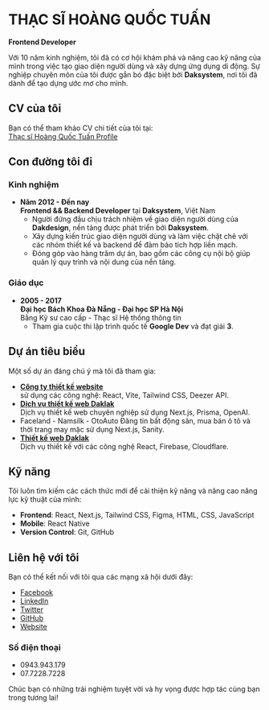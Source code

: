 # THẠC SĨ HOÀNG QUỐC TUẤN
**Frontend Developer**

Với 10 năm kinh nghiệm, tôi đã có cơ hội khám phá và nâng cao kỹ năng của mình trong việc tạo giao diện người dùng và xây dựng ứng dụng di động. Sự nghiệp chuyên môn của tôi được gắn bó đặc biệt bởi **Daksystem**, nơi tôi đã dành để tạo dựng ước mơ cho mình.

## CV của tôi
Bạn có thể tham khảo CV chi tiết của tôi tại:  
[Thạc sĩ Hoàng Quốc Tuấn Profile](https://hoangquoctuan.net)

## Con đường tôi đi
### Kinh nghiệm
- **Năm 2012 - Đến nay**  
  **Frontend && Backend Developer** tại **Daksystem**, Việt Nam  
  - Người đứng đầu chịu trách nhiệm về giao diện người dùng của **Dakdesign**, nền tảng được phát triển bởi **Daksystem**.  
  - Xây dựng kiến trúc giao diện người dùng và làm việc chặt chẽ với các nhóm thiết kế và backend để đảm bảo tích hợp liền mạch.  
  - Đóng góp vào hàng trăm dự án, bao gồm các công cụ nội bộ giúp quản lý quy trình và nội dung của nền tảng.

### Giáo dục
- **2005 - 2017**  
  **Đại học Bách Khoa Đà Nẵng - Đại học SP Hà Nội**  
  Bằng Kỹ sư cao cấp - Thạc sĩ Hệ thống thông tin  
  - Tham gia cuộc thi lập trình quốc tế **Google Dev** và đạt giải **3**.

## Dự án tiêu biểu
Một số dự án đáng chú ý mà tôi đã tham gia:
- **[Công ty thiết kế website](https://daksystem.net)**  
   sử dụng các công nghệ: React, Vite, Tailwind CSS, Deezer API.
- **[Dịch vụ thiết kế web Daklak](https://thietkewebdaklak.net)**  
  Dịch vụ thiết kế web chuyên nghiệp sử dụng Next.js, Prisma, OpenAI.
- Faceland - Namsilk - OtoAuto
  Đăng tin bất động sản, mua bán ô tô và thời trang may mặc sử dụng Next.js, Sanity.
- **[Thiết kế web Daklak](https://dakdesign.net)**  
  Dịch vụ thiết kế với các công nghệ React, Firebase, Cloudflare.


## Kỹ năng
Tôi luôn tìm kiếm các cách thức mới để cải thiện kỹ năng và nâng cao năng lực kỹ thuật của mình:
- **Frontend**: React, Next.js, Tailwind CSS, Figma, HTML, CSS, JavaScript
- **Mobile**: React Native
- **Version Control**: Git, GitHub

## Liên hệ với tôi
Bạn có thể kết nối với tôi qua các mạng xã hội dưới đây:
- [Facebook](https://www.facebook.com/hoangquoctuan)
- [LinkedIn](https://www.linkedin.com/in/hoangquoctuan)
- [Twitter](https://twitter.com/hoangquoctuan)
- [GitHub](https://github.com/hoangquoctuan)
- [Website](https://hoangquoctuan.net)

### Số điện thoại
- 0943.943.179
- 07.7228.7228

Chúc bạn có những trải nghiệm tuyệt vời và hy vọng được hợp tác cùng bạn trong tương lai!
